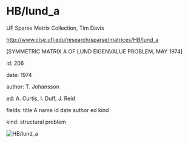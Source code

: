 # HB/lund_a

 UF Sparse Matrix Collection, Tim Davis

 http://www.cise.ufl.edu/research/sparse/matrices/HB/lund_a

 [SYMMETRIC MATRIX A OF LUND EIGENVALUE PROBLEM, MAY 1974]

 id: 206

 date: 1974

 author: T. Johansson

 ed: A. Curtis, I. Duff, J. Reid

 fields: title A name id date author ed kind

 kind: structural problem

![HB/lund_a](http://yifanhu.net/GALLERY/GRAPHS/GIF_SMALL/HB@lund_a.gif)
